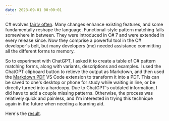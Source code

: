 ```yaml
---
date: 2023-09-01 00:00:01
---
```


C# evolves [fairly often](https://learn.microsoft.com/en-us/dotnet/csharp/whats-new/csharp-version-history). Many changes enhance existing features, and some fundamentally reshape the language. Functional-style pattern matching falls somewhere in between. They were introduced in C# 7 and were extended in every release since. Now they comprise a powerful tool in the C# developer's belt, but many developers (me) needed assistance committing all the different forms to memory.

So to experiment with ChatGPT, I asked it to create a table of C# pattern matching forms, along with variants, descriptions and examples. I used the ChatGPT clipboard button to retieve the output as Markdown, and then used the [Markdown PDF](https://marketplace.visualstudio.com/items?itemName=yzane.markdown-pdf) VS Code extension to transform it into a PDF. This can be saved to one's desktop or phone for study while waiting in line, or be directly turned into a hardcopy. Due to ChatGPT's outdated information, I did have to add a couple missing patterns. Otherwise, the process was relatively quick and painless, and I'm interested in trying this technique again in the future when needing a learning aid.

Here's the [result](/assets/attachments/csharp-patterns-cheatsheet.pdf).

